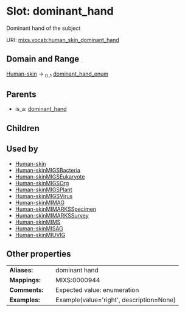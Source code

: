 
# Slot: dominant_hand


Dominant hand of the subject

URI: [mixs.vocab:human_skin_dominant_hand](https://w3id.org/mixs/vocab/human_skin_dominant_hand)


## Domain and Range

[Human-skin](Human-skin.md) &#8594;  <sub>0..1</sub> [dominant_hand_enum](dominant_hand_enum.md)

## Parents

 *  is_a: [dominant_hand](dominant_hand.md)

## Children


## Used by

 * [Human-skin](Human-skin.md)
 * [Human-skinMIGSBacteria](Human-skinMIGSBacteria.md)
 * [Human-skinMIGSEukaryote](Human-skinMIGSEukaryote.md)
 * [Human-skinMIGSOrg](Human-skinMIGSOrg.md)
 * [Human-skinMIGSPlant](Human-skinMIGSPlant.md)
 * [Human-skinMIGSVirus](Human-skinMIGSVirus.md)
 * [Human-skinMIMAG](Human-skinMIMAG.md)
 * [Human-skinMIMARKSSpecimen](Human-skinMIMARKSSpecimen.md)
 * [Human-skinMIMARKSSurvey](Human-skinMIMARKSSurvey.md)
 * [Human-skinMIMS](Human-skinMIMS.md)
 * [Human-skinMISAG](Human-skinMISAG.md)
 * [Human-skinMIUVIG](Human-skinMIUVIG.md)

## Other properties

|  |  |  |
| --- | --- | --- |
| **Aliases:** | | dominant hand |
| **Mappings:** | | MIXS:0000944 |
| **Comments:** | | Expected value: enumeration |
| **Examples:** | | Example(value='right', description=None) |

